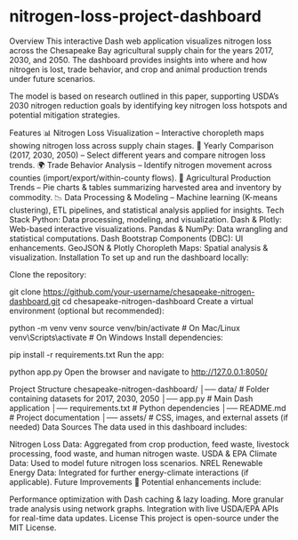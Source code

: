 # nitrogen-loss-project-dashboard
Overview
This interactive Dash web application visualizes nitrogen loss across the Chesapeake Bay agricultural supply chain for the years 2017, 2030, and 2050. The dashboard provides insights into where and how nitrogen is lost, trade behavior, and crop and animal production trends under future scenarios.

The model is based on research outlined in this paper, supporting USDA’s 2030 nitrogen reduction goals by identifying key nitrogen loss hotspots and potential mitigation strategies.

Features
📊 Nitrogen Loss Visualization – Interactive choropleth maps showing nitrogen loss across supply chain stages.
🔄 Yearly Comparison (2017, 2030, 2050) – Select different years and compare nitrogen loss trends.
🌍 Trade Behavior Analysis – Identify nitrogen movement across counties (import/export/within-county flows).
🌾 Agricultural Production Trends – Pie charts & tables summarizing harvested area and inventory by commodity.
📉 Data Processing & Modeling – Machine learning (K-means clustering), ETL pipelines, and statistical analysis applied for insights.
Tech Stack
Python: Data processing, modeling, and visualization.
Dash & Plotly: Web-based interactive visualizations.
Pandas & NumPy: Data wrangling and statistical computations.
Dash Bootstrap Components (DBC): UI enhancements.
GeoJSON & Plotly Choropleth Maps: Spatial analysis & visualization.
Installation
To set up and run the dashboard locally:

Clone the repository:

git clone https://github.com/your-username/chesapeake-nitrogen-dashboard.git
cd chesapeake-nitrogen-dashboard
Create a virtual environment (optional but recommended):

python -m venv venv
source venv/bin/activate  # On Mac/Linux
venv\Scripts\activate     # On Windows
Install dependencies:

pip install -r requirements.txt
Run the app:

python app.py
Open the browser and navigate to http://127.0.0.1:8050/

Project Structure
chesapeake-nitrogen-dashboard/
│── data/                  # Folder containing datasets for 2017, 2030, 2050
│── app.py                 # Main Dash application
│── requirements.txt       # Python dependencies
│── README.md              # Project documentation
│── assets/                # CSS, images, and external assets (if needed)
Data Sources
The data used in this dashboard includes:

Nitrogen Loss Data: Aggregated from crop production, feed waste, livestock processing, food waste, and human nitrogen waste.
USDA & EPA Climate Data: Used to model future nitrogen loss scenarios.
NREL Renewable Energy Data: Integrated for further energy-climate interactions (if applicable).
Future Improvements
🚀 Potential enhancements include:

Performance optimization with Dash caching & lazy loading.
More granular trade analysis using network graphs.
Integration with live USDA/EPA APIs for real-time data updates.
License
This project is open-source under the MIT License.

